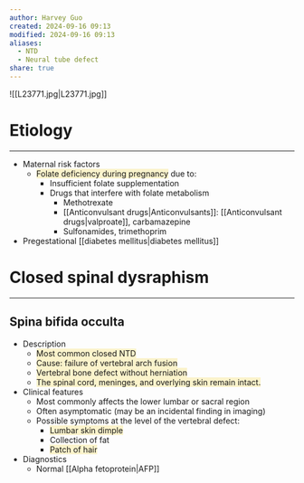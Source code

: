 ```yaml
---
author: Harvey Guo
created: 2024-09-16 09:13
modified: 2024-09-16 09:13
aliases:
  - NTD
  - Neural tube defect
share: true
---
```

![[L23771.jpg|L23771.jpg]]
# Etiology
---
- Maternal risk factors
	- <span style="background:rgba(240, 200, 0, 0.2)">Folate deficiency during pregnancy</span> due to:
		- Insufficient folate supplementation
		- Drugs that interfere with folate metabolism
			- Methotrexate
			- [[Anticonvulsant drugs|Anticonvulsants]]: [[Anticonvulsant drugs|valproate]], carbamazepine
			- Sulfonamides, trimethoprim
- Pregestational [[diabetes mellitus|diabetes mellitus]]
# Closed spinal dysraphism
---
## Spina bifida occulta
- Description
	- <span style="background:rgba(240, 200, 0, 0.2)">Most common closed NTD</span>
	- <span style="background:rgba(240, 200, 0, 0.2)">Cause: failure of vertebral arch fusion</span>
	- <span style="background:rgba(240, 200, 0, 0.2)">Vertebral bone defect without herniation</span>
	- <span style="background:rgba(240, 200, 0, 0.2)">The spinal cord, meninges, and overlying skin remain intact.</span>
- Clinical features
	- Most commonly affects the lower lumbar or sacral region 
	- Often asymptomatic (may be an incidental finding in imaging)
	- Possible symptoms at the level of the vertebral defect:
		- <span style="background:rgba(240, 200, 0, 0.2)">Lumbar skin dimple</span>
		- Collection of fat
		- <span style="background:rgba(240, 200, 0, 0.2)">Patch of hair</span>
- Diagnostics
	- Normal [[Alpha fetoprotein|AFP]]
